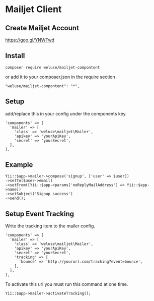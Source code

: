 # Mailjet Client

## Create Mailjet Account

https://goo.gl/YNWTwd

## Install

```
composer require weluse/mailjet-compontent
```
or add it to your composer.json in the require section
```
"weluse/mailjet-compontent": "*",
```

## Setup
add/replace this in your config under the components key.
```
'components' => [
  'mailer' => [
    'class' => 'weluse\mailjet\Mailer',
    'apikey' => 'yourApiKey',
    'secret' => 'yourSecret',
  ],
],
```


## Example

```
Yii::$app->mailer->compose('signup', ['user' => $user])
->setTo($user->email)
->setFrom([Yii::$app->params['noReplyMailAddress'] => Yii::$app->name])
->setSubject('Signup success')
->send();
```

## Setup Event Tracking
Write the tracking item to the mailer config.
```
'components' => [
  'mailer' => [
    'class' => 'weluse\mailjet\Mailer',
    'apikey' => 'yourApiKey',
    'secret' => 'yourSecret',
    'tracking' => [
      'bounce' => 'http://yoururl.com/tracking?event=bounce',
    ],
  ],
],
```
To activate this url you must run this command at one time.
```
Yii::$app->mailer->activateTracking();
```
